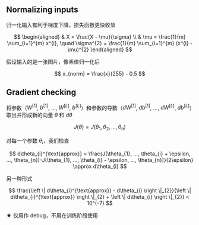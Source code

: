## Normalizing inputs
归一化输入有利于梯度下降，损失函数更快收敛

$$
\begin{aligned}
& X = \frac{X - \mu}{\sigma} \\
& \mu = \frac{1}{m} \sum_{i=1}^{m} x^{i}, \quad \sigma^{2} = \frac{1}{m} \sum_{i=1}^{m} (x^{i} - \mu)^{2}
\end{aligned}
$$

假设输入的是一张图片，像素值归一化后

$$
x_{norm} = \frac{x}{255} - 0.5
$$


## Gradient checking
将参数（$W^{[1]}$, $b^{[1]}$, ..., $W^{[L]}$, $b^{[L]}$）和参数的导数（$dW^{[1]}$, $db^{[1]}$, ..., $dW^{[L]}$, $db^{[L]}$）取出并形成新的向量 $\theta$ 和 $d\theta$

$$
J(\theta) = J(\theta_{1}, \theta_{2}, ..., \theta_{n})
$$

对每一个参数 $\theta_{i}$，我们检查

$$
d\theta_{i}^{\text{approx}} = \frac{J(\theta_{1}, ..., \theta_{i} + \epsilon, ..., \theta_{n})-J(\theta_{1}, ..., \theta_{i} - \epsilon, ..., \theta_{n})}{2\epsilon} \approx d\theta_{i}
$$

另一种形式

$$
\frac{\left \| d\theta_{i}^{\text{approx}} - d\theta_{i} \right \|_{2}}{\left \| d\theta_{i}^{\text{approx}} \right \|_{2} + \left \| d\theta_{i} \right \|_{2}} < 10^{-7}
$$

$\bigstar$ 仅用作 debug，不用在训练阶段使用
